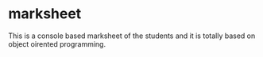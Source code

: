 # marksheet
This is a console based marksheet of the students and  it is totally based on object oirented programming. 
